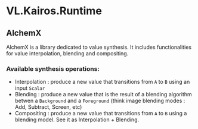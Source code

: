 # VL.Kairos.Runtime

## AlchemX
AlchemX is a library dedicated to value synthesis. It includes functionalities for value interpolation, blending and compositing.

### Available synthesis operations:
- Interpolation : produce a new value that transitions from `A` to `B` using an input `Scalar`
- Blending : produce a new value that is the result of a blending algorithm betwen a `Background` and a `Foreground` (think image blending modes : Add, Subtract, Screen, etc)
- Compositing : produce a new value that transitions from `A` to `B` using a blending model. See it as Interpolation + Blending.